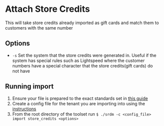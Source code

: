 # Attach Store Credits
This will take store credits already imported as gift cards and match them to customers with the same number

## Options
* `-s` Set the system that the store credits were generated in. Useful if the system has special rules such as Lightspeed where the customer numbers have a special character that the store credits(gift cards) do not have

## Running import

1. Ensure your file is prepared to the exact standards set in [this guide](../../store_credits.md)
2. Create a config file for the tenant you are importing into using the [instructions](../README.md)
3. From the root directory of the toolset run
`$ ./srdm -c <config_file> import store_credits <options>`